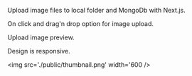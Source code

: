 Upload image files to local folder and MongoDb with Next.js.

On click and drag'n drop option for image upload.

Upload image preview.

Design is responsive.

<img src='./public/thumbnail.png' width='600 />
